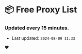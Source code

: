 # :package: Free Proxy List
### Updated every 15 minutes.

- Last updated: `2024-08-09 11:33`

:heart:
